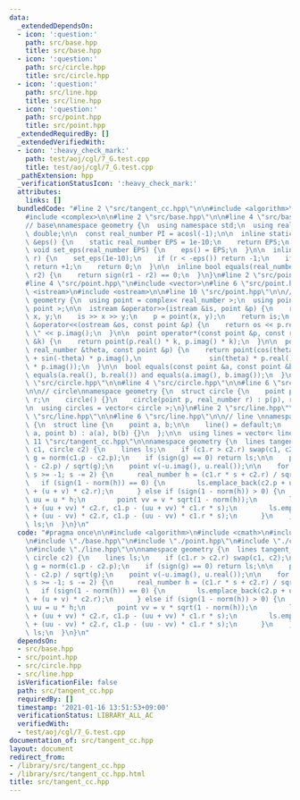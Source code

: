 ```yaml
---
data:
  _extendedDependsOn:
  - icon: ':question:'
    path: src/base.hpp
    title: src/base.hpp
  - icon: ':question:'
    path: src/circle.hpp
    title: src/circle.hpp
  - icon: ':question:'
    path: src/line.hpp
    title: src/line.hpp
  - icon: ':question:'
    path: src/point.hpp
    title: src/point.hpp
  _extendedRequiredBy: []
  _extendedVerifiedWith:
  - icon: ':heavy_check_mark:'
    path: test/aoj/cgl/7_G.test.cpp
    title: test/aoj/cgl/7_G.test.cpp
  _pathExtension: hpp
  _verificationStatusIcon: ':heavy_check_mark:'
  attributes:
    links: []
  bundledCode: "#line 2 \"src/tangent_cc.hpp\"\n\n#include <algorithm>\n#include <cmath>\n\
    #include <complex>\n\n#line 2 \"src/base.hpp\"\n\n#line 4 \"src/base.hpp\"\n\n\
    // base\nnamespace geometry {\n  using namespace std;\n  using real_number = long\
    \ double;\n\n  const real_number PI = acosl(-1);\n\n  inline static real_number\
    \ &eps() {\n    static real_number EPS = 1e-10;\n    return EPS;\n  }\n\n  static\
    \ void set_eps(real_number EPS) {\n    eps() = EPS;\n  }\n\n  inline int sign(real_number\
    \ r) {\n    set_eps(1e-10);\n    if (r < -eps()) return -1;\n    if (r > +eps())\
    \ return +1;\n    return 0;\n  }\n\n  inline bool equals(real_number r1, real_number\
    \ r2) {\n    return sign(r1 - r2) == 0;\n  }\n}\n#line 2 \"src/point.hpp\"\n\n\
    #line 4 \"src/point.hpp\"\n#include <vector>\n#line 6 \"src/point.hpp\"\n#include\
    \ <istream>\n#include <ostream>\n\n#line 10 \"src/point.hpp\"\n\n// point\nnamespace\
    \ geometry {\n  using point = complex< real_number >;\n  using points = vector<\
    \ point >;\n\n  istream &operator>>(istream &is, point &p) {\n    real_number\
    \ x, y;\n    is >> x >> y;\n    p = point(x, y);\n    return is;\n  }\n\n  ostream\
    \ &operator<<(ostream &os, const point &p) {\n    return os << p.real() << \"\
    \ \" << p.imag();\n  }\n\n  point operator*(const point &p, const real_number\
    \ &k) {\n    return point(p.real() * k, p.imag() * k);\n  }\n\n  point rotate(const\
    \ real_number &theta, const point &p) {\n    return point(cos(theta) * p.real()\
    \ + sin(-theta) * p.imag(),\n                 sin(theta) * p.real() + cos(-theta)\
    \ * p.imag());\n  }\n\n  bool equals(const point &a, const point &b) {\n    return\
    \ equals(a.real(), b.real()) and equals(a.imag(), b.imag());\n  }\n}\n#line 2\
    \ \"src/circle.hpp\"\n\n#line 4 \"src/circle.hpp\"\n\n#line 6 \"src/circle.hpp\"\
    \n\n// circle\nnamespace geometry {\n  struct circle {\n    point p;\n    real_number\
    \ r;\n    circle() {}\n    circle(point p, real_number r) : p(p), r(r) {}\n  };\n\
    \n  using circles = vector< circle >;\n}\n#line 2 \"src/line.hpp\"\n\n#line 4\
    \ \"src/line.hpp\"\n\n#line 6 \"src/line.hpp\"\n\n// line \nnamespace geometry\
    \ {\n  struct line {\n    point a, b;\n\n    line() = default;\n    line(point\
    \ a, point b) : a(a), b(b) {}\n  };\n\n  using lines = vector< line >;\n}\n#line\
    \ 11 \"src/tangent_cc.hpp\"\n\nnamespace geometry {\n  lines tangent_cc(circle\
    \ c1, circle c2) {\n    lines ls;\n    if (c1.r > c2.r) swap(c1, c2);\n\n    real_number\
    \ g = norm(c1.p - c2.p);\n    if (sign(g) == 0) return ls;\n\n    point u = (c1.p\
    \ - c2.p) / sqrt(g);\n    point v(-u.imag(), u.real());\n\n    for (int s = 1;\
    \ s >= -1; s -= 2) {\n      real_number h = (c1.r * s + c2.r) / sqrt(g);\n   \
    \   if (sign(1 - norm(h)) == 0) {\n        ls.emplace_back(c2.p + u * c2.r, c2.p\
    \ + (u + v) * c2.r);\n      } else if (sign(1 - norm(h)) > 0) {\n        point\
    \ uu = u * h;\n        point vv = v * sqrt(1 - norm(h));\n        ls.emplace_back(c2.p\
    \ + (uu + vv) * c2.r, c1.p - (uu + vv) * c1.r * s);\n        ls.emplace_back(c2.p\
    \ + (uu - vv) * c2.r, c1.p - (uu - vv) * c1.r * s);\n      }\n    }\n\n    return\
    \ ls;\n  }\n}\n"
  code: "#pragma once\n\n#include <algorithm>\n#include <cmath>\n#include <complex>\n\
    \n#include \"./base.hpp\"\n#include \"./point.hpp\"\n#include \"./circle.hpp\"\
    \n#include \"./line.hpp\"\n\nnamespace geometry {\n  lines tangent_cc(circle c1,\
    \ circle c2) {\n    lines ls;\n    if (c1.r > c2.r) swap(c1, c2);\n\n    real_number\
    \ g = norm(c1.p - c2.p);\n    if (sign(g) == 0) return ls;\n\n    point u = (c1.p\
    \ - c2.p) / sqrt(g);\n    point v(-u.imag(), u.real());\n\n    for (int s = 1;\
    \ s >= -1; s -= 2) {\n      real_number h = (c1.r * s + c2.r) / sqrt(g);\n   \
    \   if (sign(1 - norm(h)) == 0) {\n        ls.emplace_back(c2.p + u * c2.r, c2.p\
    \ + (u + v) * c2.r);\n      } else if (sign(1 - norm(h)) > 0) {\n        point\
    \ uu = u * h;\n        point vv = v * sqrt(1 - norm(h));\n        ls.emplace_back(c2.p\
    \ + (uu + vv) * c2.r, c1.p - (uu + vv) * c1.r * s);\n        ls.emplace_back(c2.p\
    \ + (uu - vv) * c2.r, c1.p - (uu - vv) * c1.r * s);\n      }\n    }\n\n    return\
    \ ls;\n  }\n}\n"
  dependsOn:
  - src/base.hpp
  - src/point.hpp
  - src/circle.hpp
  - src/line.hpp
  isVerificationFile: false
  path: src/tangent_cc.hpp
  requiredBy: []
  timestamp: '2021-01-16 13:51:53+09:00'
  verificationStatus: LIBRARY_ALL_AC
  verifiedWith:
  - test/aoj/cgl/7_G.test.cpp
documentation_of: src/tangent_cc.hpp
layout: document
redirect_from:
- /library/src/tangent_cc.hpp
- /library/src/tangent_cc.hpp.html
title: src/tangent_cc.hpp
---
```

